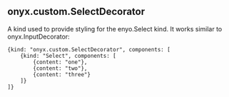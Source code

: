 ## onyx.custom.SelectDecorator

A kind used to provide styling for the enyo.Select kind. It works similar to onyx.InputDecorator:

	{kind: "onyx.custom.SelectDecorator", components: [
		{kind: "Select", components: [
			{content: "one"},
			{content: "two"},
			{content: "three"}
		]}
	]}